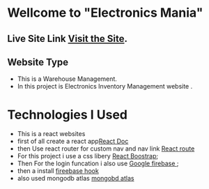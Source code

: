 # Wellcome to "Electronics Mania"

## Live Site Link [Visit the Site](https://elctroincswarehouse.web.app/).

## Website Type

- This is a Warehouse Management.
- In this project is Electronics Inventory Management website .

# Technologies I Used

- This is a react websites
- first of all create a react app[React Doc](https://reactjs.org/docs/create-a-new-react-app.html)
- then Use react router for custom nav and nav link [React route ](https://reactrouter.com/docs/en/v6/getting-started/installation)
- For this project i use a css libery [React Boostrap](https://react-bootstrap.github.io/getting-started/introduction);
- Then For the login funcation i also use [Google firebase ](https://firebase.google.com/?gclid=CjwKCAjw9e6SBhB2EiwA5myr9sSx8iWwz3QVj2tq2prL1Mh2ReYYvB3faVnXlYkDHKjZvqf2ENmWxxoCuCoQAvD_BwE&gclsrc=aw.ds);
- then a install [fireebase hook](https://github.com/CSFrequency/react-firebase-hooks)
- also used mongodb atlas [mongobd atlas](https://www.mongodb.com/atlas/)
